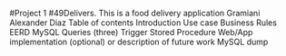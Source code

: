 #Project 1
#49Delivers. This is a food delivery application
Gramiani Alexander Diaz
Table of contents
Introduction
Use case
Business Rules
EERD
MySQL Queries (three)
Trigger
Stored Procedure
Web/App implementation (optional) or description of future work
MySQL dump
